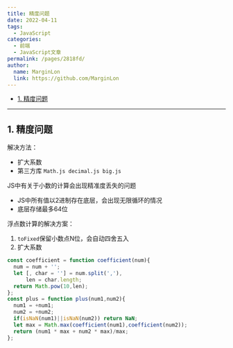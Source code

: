 ```yaml
---
title: 精度问题
date: 2022-04-11
tags: 
  - JavaScript
categories: 
  - 前端
  - JavaScript文章
permalink: /pages/2818fd/
author: 
  name: MarginLon
  link: https://github.com/MarginLon
---
```


- [1. 精度问题](#1-精度问题)

---

## 1. 精度问题

解决方法：

- 扩大系数
- 第三方库 `Math.js decimal.js big.js`
  
JS中有关于小数的计算会出现精准度丢失的问题

- JS中所有值以2进制存在底层，会出现无限循环的情况
- 底层存储最多64位

浮点数计算的解决方案：

1. `toFixed`保留小数点N位，会自动四舍五入
2. 扩大系数

```js
const coefficient = function coefficient(num){
  num = num + '';
  let [, char = ''] = num.split(','),
      len = char.length;
  return Math.pow(10,len);
};
const plus = function plus(num1,num2){
  num1 = +num1;
  num2 = +num2;
  if(isNaN(num1)||isNaN(num2)) return NaN;
  let max = Math.max(coefficient(num1),coefficient(num2));
  return (num1 * max + num2 * max)/max;
};
```
